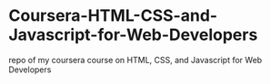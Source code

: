 # Coursera-HTML-CSS-and-Javascript-for-Web-Developers
repo of my coursera course on HTML, CSS, and Javascript for Web Developers 
